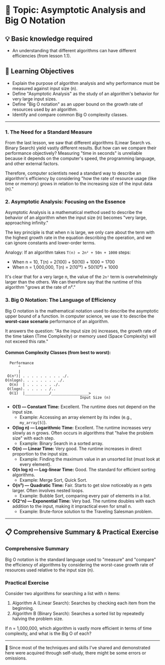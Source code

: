 # 📖 Topic: Asymptotic Analysis and Big O Notation

## 💡 Basic knowledge required

- An understanding that different algorithms can have different efficiencies (from lesson 1.1).

## 🎯 Learning Objectives

- Explain the purpose of algorithm analysis and why performance must be measured against input size (n).
- Define "Asymptotic Analysis" as the study of an algorithm's behavior for very large input sizes.
- Define "Big O notation" as an upper bound on the growth rate of resources used by an algorithm.
- Identify and compare common Big O complexity classes.

---

### 1. The Need for a Standard Measure

From the last lesson, we saw that different algorithms (Linear Search vs. Binary Search) yield vastly different results. But how can we compare their performance objectively? Measuring "time in seconds" is unreliable because it depends on the computer's speed, the programming language, and other external factors.

Therefore, computer scientists need a standard way to describe an algorithm's efficiency by considering "how the rate of resource usage (like time or memory) grows in relation to the increasing size of the input data (n)."

### 2. Asymptotic Analysis: Focusing on the Essence

Asymptotic Analysis is a mathematical method used to describe the behavior of an algorithm when the input size (n) becomes "very large, approaching infinity."

The key principle is that when n is large, we only care about the term with the highest growth rate in the equation describing the operation, and we can ignore constants and lower-order terms.

Analogy: If an algorithm takes `T(n) = 2n² + 50n + 1000` steps:
- When n = 10, T(n) = 2(100) + 50(10) + 1000 = 1700
- When n = 1,000,000, T(n) = 2(10¹²) + 50(10⁶) + 1000

It's clear that for a very large n, the value of the `2n²` term is overwhelmingly larger than the others. We can therefore say that the runtime of this algorithm "grows at the rate of n²."

### 3. Big O Notation: The Language of Efficiency

Big O notation is the mathematical notation used to describe the asymptotic upper bound of a function. In computer science, we use it to describe the **worst-case scenario** performance of an algorithm.

It answers the question: "As the input size (n) increases, the growth rate of the time taken (Time Complexity) or memory used (Space Complexity) will not exceed this rate."

#### Common Complexity Classes (from best to worst):

```
  Performance
      ^
      |
 O(n²)| . . . . . . . . . ./.
O(nlogn). . . . . . . . ./.
  O(n)  | . . . . . . ./.
 O(logn). . . . . . /..
  O(1)  |___________/_________________>
                                  Input Size (n)
```

-   **O(1) — Constant Time:** Excellent. The runtime does not depend on the input size.
    -   Example: Accessing an array element by its index (e.g., `my_array[5]`).
-   **O(log n) — Logarithmic Time:** Excellent. The runtime increases very slowly as n grows. Often occurs in algorithms that "halve the problem size" with each step.
    -   Example: Binary Search in a sorted array.
-   **O(n) — Linear Time:** Very good. The runtime increases in direct proportion to the input size.
    -   Example: Finding the maximum value in an unsorted list (must look at every element).
-   **O(n log n) — Log-linear Time:** Good. The standard for efficient sorting algorithms.
    -   Example: Merge Sort, Quick Sort.
-   **O(n²) — Quadratic Time:** Fair. Starts to get slow noticeably as n gets larger. Often involves nested loops.
    -   Example: Bubble Sort, comparing every pair of elements in a list.
-   **O(2^n) — Exponential Time:** Very bad. The runtime doubles with each addition to the input, making it impractical even for small n.
    -   Example: Brute-force solution to the Traveling Salesman problem.

---

## 📋 Comprehensive Summary & Practical Exercise

### Comprehensive Summary

Big O notation is the standard language used to "measure" and "compare" the efficiency of algorithms by considering the worst-case growth rate of resources used relative to the input size (n).

### Practical Exercise

Consider two algorithms for searching a list with n items:
1.  Algorithm A (Linear Search): Searches by checking each item from the beginning.
2.  Algorithm B (Binary Search): Searches a sorted list by repeatedly halving the problem size.

If n = 1,000,000, which algorithm is vastly more efficient in terms of time complexity, and what is the Big O of each?

---

📍 Since most of the techniques and skills I've shared and demonstrated here were acquired through self-study, there might be some errors or omissions.
